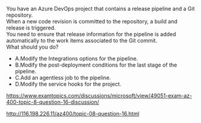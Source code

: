 You have an Azure DevOps project that contains a release pipeline and a Git repository.<br/>When a new code revision is committed to the repository, a build and release is triggered.<br/>You need to ensure that release information for the pipeline is added automatically to the work items associated to the Git commit.<br/>What should you do?<br/><ul><li class="multi-choice-item"><span class="multi-choice-letter" data-choice-letter="A">A.</span>Modify the Integrations options for the pipeline.</li><li class="multi-choice-item correct-hidden"><span class="multi-choice-letter" data-choice-letter="B">B.</span>Modify the post-deployment conditions for the last stage of the pipeline.</li><li class="multi-choice-item"><span class="multi-choice-letter" data-choice-letter="C">C.</span>Add an agentless job to the pipeline.</li><li class="multi-choice-item"><span class="multi-choice-letter" data-choice-letter="D">D.</span>Modify the service hooks for the project.</li></ul><p><a href="https://www.examtopics.com/discussions/microsoft/view/49051-exam-az-400-topic-8-question-16-discussion/">https://www.examtopics.com/discussions/microsoft/view/49051-exam-az-400-topic-8-question-16-discussion/</a></p><p><a href="http://116.198.226.11/az400/topic-08-question-16.html">http://116.198.226.11/az400/topic-08-question-16.html</a></p><script src="https://giscus.app/client.js"                    data-repo="azsamples/az204"                    data-repo-id="R_kgDOMRXzDQ"                    data-category="General"                    data-category-id="DIC_kwDOMRXzDc4Cgi27"                    data-mapping="pathname"                    data-strict="1"                    data-reactions-enabled="0"                    data-emit-metadata="0"                    data-input-position="bottom"                    data-theme="preferred_color_scheme"                    data-lang="en"                    crossorigin="anonymous"                    async>                    </script>